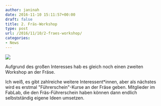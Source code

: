 ```yaml
---
author: janinah
date: 2016-11-10 15:11:57+00:00
draft: false
title: 2. Fräs-Workshop
type: post
url: /2016/11/10/2-fraes-workshop/
categories:
- News
---
```


[![](https://www.fablab-neckar-alb.org/wp-content/uploads/2016/11/wp-1478790493588.jpg)
](https://www.fablab-neckar-alb.org/wp-content/uploads/2016/11/wp-1478790493588.jpg)

Aufgrund des großen Interesses hab es gleich noch einen zweiten Workshop an der Fräse. 

Ich weiß, es gibt zahlreiche weitere Interessent*innen, aber als nächstes wird es erstmal "Führerschein"-Kurse an der Fräse geben. Mitglieder im FabLab, die den Fräs-Führerschein haben können dann endlich selbstständig eigene Ideen umsetzen.

